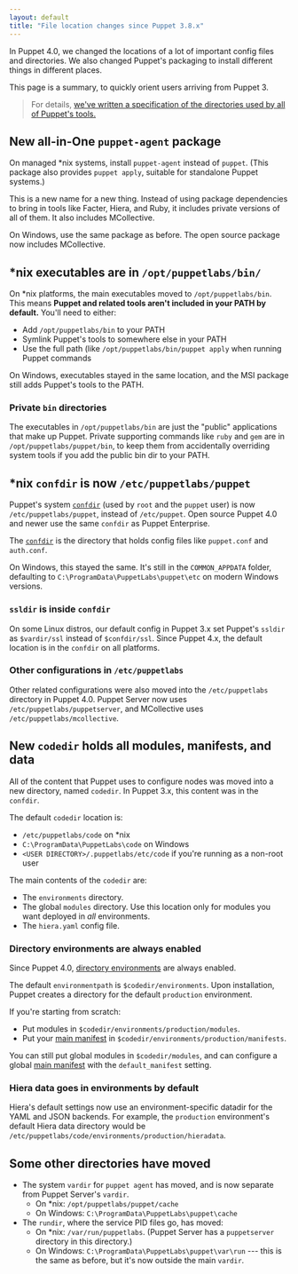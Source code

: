 ```yaml
---
layout: default
title: "File location changes since Puppet 3.8.x"
---
```


[confdir]: /puppet/latest/dirs_confdir.html
[directory environments]: /puppet/latest/environments.html
[spec]: https://github.com/puppetlabs/puppet-specifications/blob/master/file_paths.md
[main manifest]: /puppet/latest/dirs_manifest.html

In Puppet 4.0, we changed the locations of a lot of important config files and directories. We also changed Puppet's packaging to install different things in different places.

This page is a summary, to quickly orient users arriving from Puppet 3.

> For details, [we've written a specification of the directories used by all of Puppet's tools.][spec]

## New all-in-One `puppet-agent` package

On managed \*nix systems, install `puppet-agent` instead of `puppet`. (This package also provides `puppet apply`, suitable for standalone Puppet systems.)

This is a new name for a new thing. Instead of using package dependencies to bring in tools like Facter, Hiera, and Ruby, it includes private versions of all of them. It also includes MCollective.

On Windows, use the same package as before. The open source package now includes MCollective.

## \*nix executables are in `/opt/puppetlabs/bin/`

On \*nix platforms, the main executables moved to `/opt/puppetlabs/bin`. This means **Puppet and related tools aren't included in your PATH by default.** You'll need to either:

-   Add `/opt/puppetlabs/bin` to your PATH
-   Symlink Puppet's tools to somewhere else in your PATH
-   Use the full path (like `/opt/puppetlabs/bin/puppet apply` when running Puppet commands

On Windows, executables stayed in the same location, and the MSI package still adds Puppet's tools to the PATH.

### Private `bin` directories

The executables in `/opt/puppetlabs/bin` are just the "public" applications that make up Puppet. Private supporting commands like `ruby` and `gem` are in `/opt/puppetlabs/puppet/bin`, to keep them from accidentally overriding system tools if you add the public bin dir to your PATH.

## \*nix `confdir` is now `/etc/puppetlabs/puppet`

Puppet's system [`confdir`][confdir] (used by `root` and the `puppet` user) is now `/etc/puppetlabs/puppet`, instead of `/etc/puppet`. Open source Puppet 4.0 and newer use the same `confdir` as Puppet Enterprise.

The [`confdir`][confdir] is the directory that holds config files like `puppet.conf` and `auth.conf`.

On Windows, this stayed the same. It's still in the `COMMON_APPDATA` folder, defaulting to `C:\ProgramData\PuppetLabs\puppet\etc` on modern Windows versions.

### `ssldir` is inside `confdir`

On some Linux distros, our default config in Puppet 3.x set Puppet's `ssldir` as `$vardir/ssl` instead of `$confdir/ssl`. Since Puppet 4.x, the default location is in the `confdir` on all platforms.

### Other configurations in `/etc/puppetlabs`

Other related configurations were also moved into the `/etc/puppetlabs` directory in Puppet 4.0. Puppet Server now uses `/etc/puppetlabs/puppetserver`, and MCollective uses `/etc/puppetlabs/mcollective`.

## New `codedir` holds all modules, manifests, and data

All of the content that Puppet uses to configure nodes was moved into a new directory, named `codedir`. In Puppet 3.x, this content was in the `confdir`.

The default `codedir` location is:

-   `/etc/puppetlabs/code` on \*nix
-   `C:\ProgramData\PuppetLabs\code` on Windows
-   `<USER DIRECTORY>/.puppetlabs/etc/code` if you're running as a non-root user

The main contents of the `codedir` are:

-   The `environments` directory.
-   The global `modules` directory. Use this location only for modules you want deployed in _all_ environments.
-   The `hiera.yaml` config file.

### Directory environments are always enabled

Since Puppet 4.0, [directory environments][] are always enabled.

The default `environmentpath` is `$codedir/environments`. Upon installation, Puppet creates a directory for the default `production` environment.

If you're starting from scratch:

-   Put modules in `$codedir/environments/production/modules`.
-   Put your [main manifest][] in `$codedir/environments/production/manifests`.

You can still put global modules in `$codedir/modules`, and can configure a global [main manifest][] with the `default_manifest` setting.

### Hiera data goes in environments by default

Hiera's default settings now use an environment-specific datadir for the YAML and JSON backends. For example, the `production` environment's default Hiera data directory would be `/etc/puppetlabs/code/environments/production/hieradata`.

## Some other directories have moved

-   The system `vardir` for `puppet agent` has moved, and is now separate from Puppet Server's `vardir`.
    -   On \*nix: `/opt/puppetlabs/puppet/cache`
    -   On Windows: `C:\ProgramData\PuppetLabs\puppet\cache`
-   The `rundir`, where the service PID files go, has moved:
    -   On \*nix: `/var/run/puppetlabs`. (Puppet Server has a `puppetserver` directory in this directory.)
    -   On Windows: `C:\ProgramData\PuppetLabs\puppet\var\run` --- this is the same as before, but it's now outside the main `vardir`.

